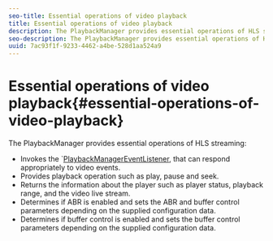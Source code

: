 ```yaml
---
seo-title: Essential operations of video playback
title: Essential operations of video playback
description: The PlaybackManager provides essential operations of HLS streaming
seo-description: The PlaybackManager provides essential operations of HLS streaming
uuid: 7ac93f1f-9233-4462-a4be-528d1aa524a9
---
```


# Essential operations of video playback{#essential-operations-of-video-playback}

The PlaybackManager provides essential operations of HLS streaming:

* Invokes the <!-- APINAME - Required Post Migration Cleanup -->`[PlaybackManagerEventListener](http://help.adobe.com/en_US/primetime/reference_implementation/android/javadoc/com/adobe/primetime/reference/manager/PlaybackManager.PlaybackManagerEventListener.html), that can respond appropriately to video events. 
* Provides playback operation such as play, pause and seek. 
* Returns the information about the player such as player status, playback range, and the video live stream. 
* Determines if ABR is enabled and sets the ABR and buffer control parameters depending on the supplied configuration data. 
* Determines if buffer control is enabled and sets the buffer control parameters depending on the supplied configuration data.

